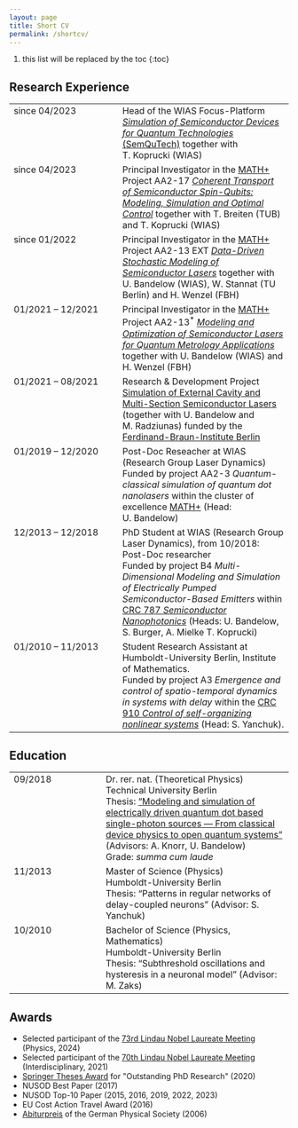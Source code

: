 ```yaml
---
layout: page
title: Short CV
permalink: /shortcv/
---
```


<style type="text/css">
	td {
		vertical-align: top;
	}
</style>


1. this list will be replaced by the toc
{:toc}



## Research Experience


<table width="100%">
	<tr>
		<td width="180px">since 04/2023</td>
		<td>Head of the WIAS Focus-Platform <a href="https://www.wias-berlin.de/research/fps/fp2"><i>Simulation of Semiconductor Devices for Quantum Technologies</i> (SemQuTech)</a> together with T.&nbsp;Koprucki (WIAS)</td>
	</tr>
	<tr>
		<td>since 04/2023</td>
		<td>Principal Investigator in the <a href="http://www.mathplus.de">MATH+</a> Project AA2-17 <a href="https://mathplus.de/research-2/application-areas/aa2-materials-light-devices/aa2-17/"><i>Coherent Transport of Semiconductor Spin-Qubits: Modeling, Simulation and Optimal Control</i></a> together with T.&nbsp;Breiten (TUB) and T.&nbsp;Koprucki (WIAS)</td>
	</tr>
	<tr>
		<td>since 01/2022</td>
		<td>Principal Investigator in the <a href="http://www.mathplus.de">MATH+</a> Project AA2-13 EXT <a href="https://mathplus.de/research-2/application-areas/aa2-materials-light-devices/aa2-13/"><i>Data-Driven Stochastic Modeling of Semiconductor Lasers</i></a> together with U.&nbsp;Bandelow (WIAS), W.&nbsp;Stannat (TU Berlin) and H.&nbsp;Wenzel (FBH)</td>
	</tr>
	<tr>
		<td width="120px">01/2021 &ndash; 12/2021</td>
		<td>Principal Investigator in the <a href="http://www.mathplus.de">MATH+</a> Project AA2-13<sup>&ast;</sup> <a href="https://mathplus.de/research-2/application-areas/aa2-materials-light-devices/aa2-13/"><i>Modeling and Optimization of Semiconductor Lasers for Quantum Metrology Applications</i></a> together with U.&nbsp;Bandelow (WIAS) and H.&nbsp;Wenzel (FBH)</td>        
	</tr>
	<tr>
		<td width="120px">01/2021 &ndash; 08/2021</td>
		<td>Research &amp; Development Project <a href="https://www.wias-berlin.de/projects/SECMSSL/">Simulation of External Cavity and Multi-Section Semiconductor Lasers</a> (together with U.&nbsp;Bandelow and M.&nbsp;Radziunas) funded by the <a href="https://www.fbh-berlin.de">Ferdinand-Braun-Institute Berlin</a>
		</td>
	</tr>
	<tr>
		<td width="120px">01/2019 &ndash; 12/2020</td>
		<td>Post-Doc Reseacher at WIAS (Research Group Laser Dynamics)<br />
			Funded by project AA2-3 <i>Quantum-classical simulation of quantum dot nanolasers</i> within the cluster of
			excellence <a href="http://www.mathplus.de">MATH+</a> (Head: U.&nbsp;Bandelow)
		</td>
	</tr>
	<tr>
		<td>12/2013 &ndash; 12/2018</td>
		<td>PhD Student at WIAS (Research Group Laser Dynamics), from 10/2018: Post-Doc researcher <br />
			Funded by project B4 <i>Multi-Dimensional Modeling and Simulation of Electrically Pumped Semiconductor-Based
				Emitters</i> within <a href="https://www.sfb787.tu-berlin.de/">CRC 787 <i>Semiconductor
					Nanophotonics</i></a> (Heads: U. Bandelow, S. Burger, A. Mielke T. Koprucki) <br />
		</td>
	</tr>
	<tr>
		<td>01/2010 &ndash; 11/2013</td>
		<td>Student Research Assistant at Humboldt-University Berlin, Institute of Mathematics.<br />
			Funded by project A3 <i>Emergence and control of spatio-temporal dynamics in systems with delay</i> within
			the <a href="https://www.itp.tu-berlin.de/sfb910/">CRC 910 <i>Control of self-organizing nonlinear
					systems</i></a> (Head: S. Yanchuk).		
		</td>
	</tr>
</table>



## Education

<table width="100%">
	<tr>
		<td width="150px">09/2018</td>
		<td>Dr. rer. nat. (Theoretical Physics)<br />
			Technical University Berlin<br />
			Thesis: <a href="http://dx.doi.org/10.14279/depositonce-7516">&ldquo;Modeling and simulation of electrically
				driven quantum dot based single-photon sources &mdash; From classical device physics to open quantum
				systems&rdquo;</a> (Advisors: A. Knorr, U. Bandelow)<br />
			Grade: <i>summa cum laude</i>
		</td>
		<!--<td width="120px" style="text-align: center; vertical-align: middle;"><img src="logos/tu_berlin.svg"
				height="52px" /></td>-->
	</tr>
	<tr>
		<td>11/2013</td>
		<td>Master of Science (Physics)<br />
			Humboldt-University Berlin<br />
			Thesis: &ldquo;Patterns in regular networks of delay-coupled neurons&rdquo; (Advisor: S. Yanchuk)</td>
		<!--<td style="text-align: center; vertical-align: middle;"><img src="logos/hu_berlin.svg" height="60px" /></td>-->
	</tr>
	<tr>
		<td>10/2010</td>
		<td>Bachelor of Science (Physics, Mathematics)<br />
			Humboldt-University Berlin<br />
			Thesis: &ldquo;Subthreshold oscillations and hysteresis in a neuronal model&rdquo; (Advisor: M. Zaks)</td>
		<!--<td style="text-align: center; vertical-align: middle;"><img src="logos/hu_berlin.svg" height="60px" /></td>-->
	</tr>
</table>



## Awards

<ul>
	<li>Selected participant of the <a href="https://www.lindau-nobel.org/">73rd Lindau Nobel Laureate Meeting</a>
		(Physics, 2024)</li>
	<li>Selected participant of the <a href="https://www.lindau-nobel.org/">70th Lindau Nobel Laureate Meeting</a>
		(Interdisciplinary, 2021)</li>
	<li><a href="https://www.springer.com/gp/book/9783030395421">Springer Theses Award</a> for "Outstanding PhD
		Research" (2020)</li>
	<li>NUSOD Best Paper (2017)</li>
	<li>NUSOD Top-10 Paper (2015, 2016, 2019, 2022, 2023)</li>
	<li>EU Cost Action Travel Award (2016)</li>
	<li><a href="https://www.dpg-physik.de/auszeichnungen/dpg-preise/abiturpreis/">Abiturpreis</a> of the German
		Physical Society (2006)</li>
</ul>

